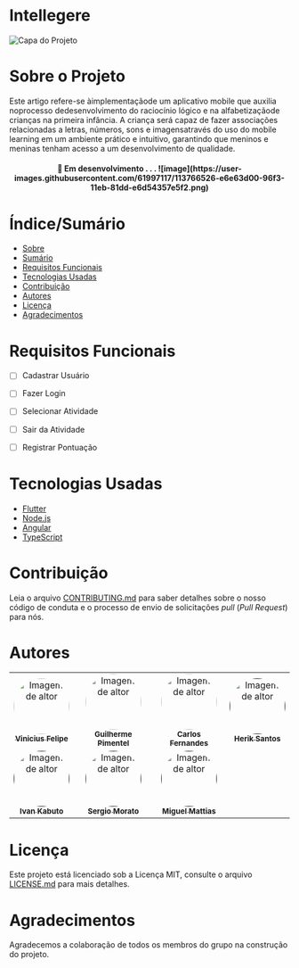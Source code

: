 # Intellegere


![Capa do Projeto](https://media-exp1.licdn.com/dms/image/C4E22AQGJ9ATGYbq2kQ/feedshare-shrink_800/0/1617647602026?e=1620259200&v=beta&t=flhSyQVM-lPssWzwDqThH-kM-gTU_w0wNqTNnwz4PrM)

# Sobre o Projeto

Este artigo refere-se àimplementaçãode  um aplicativo  mobile  que auxilia noprocesso dedesenvolvimento do raciocínio lógico e na alfabetizaçãode  crianças  na  primeira  infância. A  criança  será  capaz  de  fazer associações relacionadas  a letras,  números,  sons  e  imagensatravés  do  uso  do  mobile learning em um ambiente prático e intuitivo, garantindo que meninos e meninas tenham acesso a um desenvolvimento de qualidade.

<h4 align="center"> 
	🚧  Em desenvolvimento . . .
	![image](https://user-images.githubusercontent.com/61997117/113766526-e6e63d00-96f3-11eb-81dd-e6d54357e5f2.png)

</h4>

# Índice/Sumário

* [Sobre](#sobre-o-projeto)
* [Sumário](#índice/sumário)
* [Requisitos Funcionais](#requisitos-funcionais)
* [Tecnologias Usadas](#tecnologias-usadas)
* [Contribuição](#contribuição)
* [Autores](#autores)
* [Licença](#licença)
* [Agradecimentos](#agradecimentos)


# Requisitos Funcionais 

- [ ] Cadastrar Usuário
- [ ] Fazer Login
- [ ] Selecionar Atividade
- [ ] Sair da Atividade
- [ ] Registrar Pontuação


# Tecnologias Usadas

- [Flutter](https://flutter.dev/)
- [Node.js](https://nodejs.org/en/)
- [Angular](https://angular.io/)
- [TypeScript](https://www.typescriptlang.org/)

# Contribuição

Leia o arquivo [CONTRIBUTING.md](CONTRIBUTING.md) para saber detalhes sobre o nosso código de conduta e o processo de envio de solicitações *pull* (*Pull Request*) para nós.

# Autores

<table>
  <tc>
    <td align="center"><a href="https://github.com/Vinicius-gif"><img style="border-radius: 50%;" src="https://avatars.githubusercontent.com/u/61997117?s=400&u=607bbdae8bf0bc6073491ffa95bea4c5b73b3d71&v=4" width="100px;" alt="Imagem de altor"/><br /><sub><b>Vinicius Felipe</b></sub></a><br /></td>
</tc>
<tc>
    <td align="center"><a href="http://github.com/GuiPM001"><img style="border-radius: 50%;" src="https://avatars.githubusercontent.com/u/61996586?v=4" width="100px;" alt="Imagem de altor"/><br /><sub><b>Guilherme Pimentel</b></sub></a><br /></td>
</tc>
<tc>
    <td align="center"><a href="http://github.com/caelfernandes"><img style="border-radius: 50%;" src="https://avatars.githubusercontent.com/u/76973266?v=4" width="100px;" alt="Imagem de altor"/><br /><sub><b>Carlos Fernandes</b></sub></a><br /></td>
</tc>
<tc>
    <td align="center"><a href=""><img style="border-radius: 50%;" src="https://icons-for-free.com/iconfiles/png/512/avatar+person+profile+user+icon-1320086059654790795.png" width="100px;" alt="Imagem de altor"/><br /><sub><b>Herik Santos</b></sub></a><br /></td>
</tc>
<tr>
    <td align="center"><a href=""><img style="border-radius: 50%;" src="https://icons-for-free.com/iconfiles/png/512/avatar+person+profile+user+icon-1320086059654790795.png" width="100px;" alt="Imagem de altor"/><br /><sub><b>Ivan Kabuto</b></sub></a><br /></td>

<tc>
    <td align="center"><a href=""><img style="border-radius: 50%;" src="https://icons-for-free.com/iconfiles/png/512/avatar+person+profile+user+icon-1320086059654790795.png" width="100px;" alt="Imagem de altor"/><br /><sub><b>Sergio Morato</b></sub></a><br /></td>
</tc>
<tc>
    <td align="center"><a href=""><img style="border-radius: 50%;" src="https://icons-for-free.com/iconfiles/png/512/avatar+person+profile+user+icon-1320086059654790795.png" width="100px;" alt="Imagem de altor"/><br /><sub><b>Miguel Mattias</b></sub></a><br /></td>
</tc>
</tr>
</table>

# Licença

Este projeto está licenciado sob a Licença MIT,  consulte o arquivo [LICENSE.md](LICENSE) para mais detalhes.

# Agradecimentos

Agradecemos a colaboração de todos os membros do grupo na construção do projeto.

